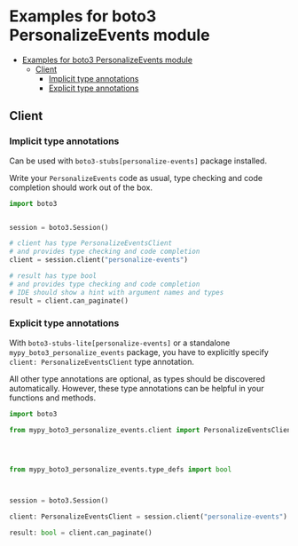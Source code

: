 <a id="examples-for-boto3-personalizeevents-module"></a>

# Examples for boto3 PersonalizeEvents module

- [Examples for boto3 PersonalizeEvents module](#examples-for-boto3-personalizeevents-module)
  - [Client](#client)
    - [Implicit type annotations](#implicit-type-annotations)
    - [Explicit type annotations](#explicit-type-annotations)

<a id="client"></a>

## Client

<a id="implicit-type-annotations"></a>

### Implicit type annotations

Can be used with `boto3-stubs[personalize-events]` package installed.

Write your `PersonalizeEvents` code as usual, type checking and code completion
should work out of the box.

```python
import boto3


session = boto3.Session()

# client has type PersonalizeEventsClient
# and provides type checking and code completion
client = session.client("personalize-events")

# result has type bool
# and provides type checking and code completion
# IDE should show a hint with argument names and types
result = client.can_paginate()
```

<a id="explicit-type-annotations"></a>

### Explicit type annotations

With `boto3-stubs-lite[personalize-events]` or a standalone
`mypy_boto3_personalize_events` package, you have to explicitly specify
`client: PersonalizeEventsClient` type annotation.

All other type annotations are optional, as types should be discovered
automatically. However, these type annotations can be helpful in your functions
and methods.

```python
import boto3

from mypy_boto3_personalize_events.client import PersonalizeEventsClient




from mypy_boto3_personalize_events.type_defs import bool



session = boto3.Session()

client: PersonalizeEventsClient = session.client("personalize-events")

result: bool = client.can_paginate()
```
